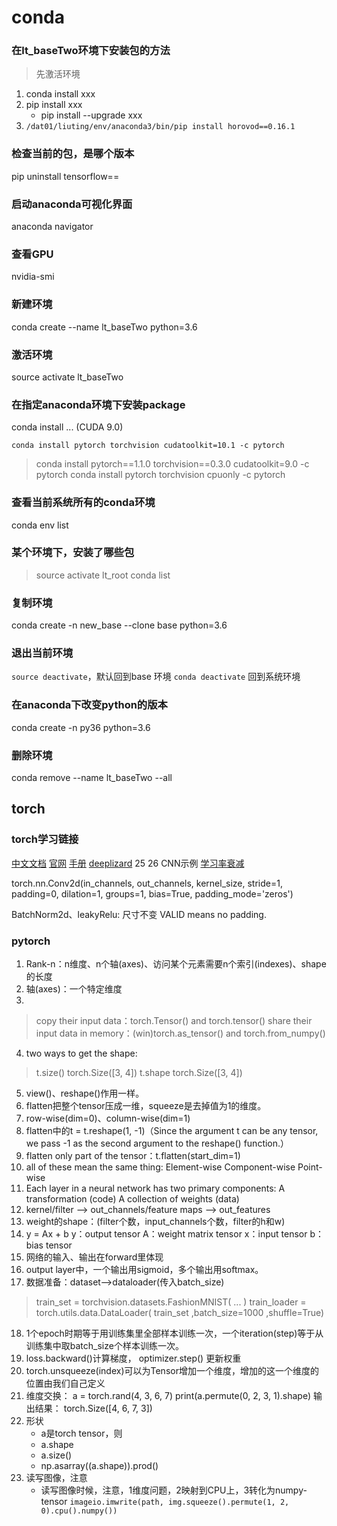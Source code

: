 
# conda
### 在lt_baseTwo环境下安装包的方法
>先激活环境
1. conda install xxx
2. pip install xxx
    - pip install --upgrade xxx
3. `/dat01/liuting/env/anaconda3/bin/pip install horovod==0.16.1`


### 检查当前的包，是哪个版本
 pip uninstall tensorflow==

### 启动anaconda可视化界面
anaconda navigator
### 查看GPU
nvidia-smi
### 新建环境
conda create --name lt_baseTwo python=3.6
### 激活环境
source activate lt_baseTwo

### 在指定anaconda环境下安装package
conda install ...      (CUDA 9.0)

`conda install pytorch torchvision cudatoolkit=10.1 -c pytorch`
>conda install pytorch==1.1.0 torchvision==0.3.0 cudatoolkit=9.0 -c pytorch
>conda install pytorch torchvision cpuonly -c pytorch

### 查看当前系统所有的conda环境
conda env list
### 某个环境下，安装了哪些包
>source activate lt_root
>conda list

### 复制环境
conda create -n new_base --clone base  python=3.6


### 退出当前环境
`source deactivate`，默认回到base 环境
`conda deactivate`  回到系统环境

### 在anaconda下改变python的版本
conda create -n py36 python=3.6

### 删除环境
conda remove --name lt_baseTwo --all


## torch

### torch学习链接
[中文文档](https://pytorch-cn.readthedocs.io/zh/latest/)
[官网](https://pytorch.org/)
[手册](https://github.com/MorvanZhou/PyTorch-Tutorial)
[deeplizard](https://deeplizard.com/learn/video/v5cngxo4mIg)
25 26 CNN示例
[学习率衰减](https://www.jianshu.com/p/9643cba47655)

torch.nn.Conv2d(in_channels, out_channels, kernel_size, stride=1, padding=0, dilation=1, groups=1, bias=True, padding_mode='zeros')


BatchNorm2d、leakyRelu: 尺寸不变
VALID means no padding.

### pytorch
1. Rank-n：n维度、n个轴(axes)、访问某个元素需要n个索引(indexes)、shape的长度
2. 轴(axes)：一个特定维度
3. 
>copy their input data：torch.Tensor() and torch.tensor() 
 share their input data in memory：(win)torch.as_tensor() and torch.from_numpy() 
4. two ways to get the shape: 
> t.size()
torch.Size([3, 4])
> t.shape
torch.Size([3, 4])
5. view()、reshape()作用一样。
6. flatten把整个tensor压成一维，squeeze是去掉值为1的维度。
7. row-wise(dim=0)、column-wise(dim=1)
8. flatten中的t = t.reshape(1, -1)（Since the argument t can be any tensor, we pass -1 as the second argument to the reshape() function.）
9. flatten only part of the tensor：t.flatten(start_dim=1)
10. all of these mean the same thing: 
Element-wise 
Component-wise 
Point-wise
11. Each layer in a neural network has two primary components: 
A transformation (code) 
A collection of weights (data) 
12. kernel/filter --> out_channels/feature maps --> out_features
13. weight的shape：(filter个数，input_channels个数，filter的h和w)
14. y = Ax + b
y：output tensor
A：weight matrix tensor
x：input tensor
b：bias tensor
15. 网络的输入、输出在forward里体现
16. output layer中，一个输出用sigmoid，多个输出用softmax。
17. 数据准备：dataset-->dataloader(传入batch_size)
>train_set = torchvision.datasets.FashionMNIST(
    ...
)
>train_loader = torch.utils.data.DataLoader(
    train_set
    ,batch_size=1000
    ,shuffle=True)
18. 1个epoch时期等于用训练集里全部样本训练一次，一个iteration(step)等于从训练集中取batch_size个样本训练一次。
19. loss.backward()计算梯度， optimizer.step() 更新权重
20. torch.unsqueeze(index)可以为Tensor增加一个维度，增加的这一个维度的位置由我们自己定义
21. 维度交换：
a = torch.rand(4, 3, 6, 7)
print(a.permute(0, 2, 3, 1).shape)
输出结果：
torch.Size([4, 6, 7, 3])
22. 形状
    - a是torch tensor，则
    - a.shape
    - a.size()
    - np.asarray((a.shape)).prod()
23. 读写图像，注意
    - 读写图像时候，注意，1维度问题，2映射到CPU上，3转化为numpy-tensor
    `imageio.imwrite(path, img.squeeze().permute(1, 2, 0).cpu().numpy())`